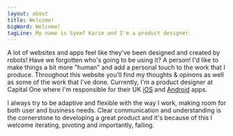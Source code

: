 ```yaml
---
layout: about
title: Welcome!
bigWord: Welcome!
tagLine: My name is Syeef Karim and I'm a product designer.
---
```


A lot of websites and apps feel like they've been designed and created by robots! Have we forgotten who's going to be using it? A person! I'd like to make things a bit more "human" and add a personal touch to the work that I produce. Throughout this website you'll find my thoughts & opinons as well as some of the work that I've done. Currently, I'm a product designer at Capital One where I'm responsible for their UK <a id="links" href="https://itunes.apple.com/gb/app/capital-one-uk/id481679012?mt=8" target="_blank">iOS</a> and <a id="links" href="https://play.google.com/store/apps/details?id=com.ie.capitalone.uk&feature=search_result#?t=W251bGwsMSwxLDEsImNvbS5pZS5jYXBpdGFsb25lLnVrIl0" target="_blank">Android</a> apps. 

I always try to be adaptive and flexible with the way I work, making room for both user and business needs. Clear communication and understanding is the cornerstone to developing a great product and it's because of this I welcome iterating, pivoting and importantly, failing.